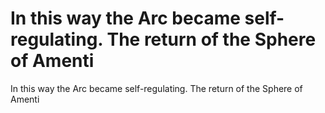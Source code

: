 # In this way the Arc became self-regulating. The return of the Sphere of Amenti

In this way the Arc became self-regulating. The return of the Sphere of Amenti